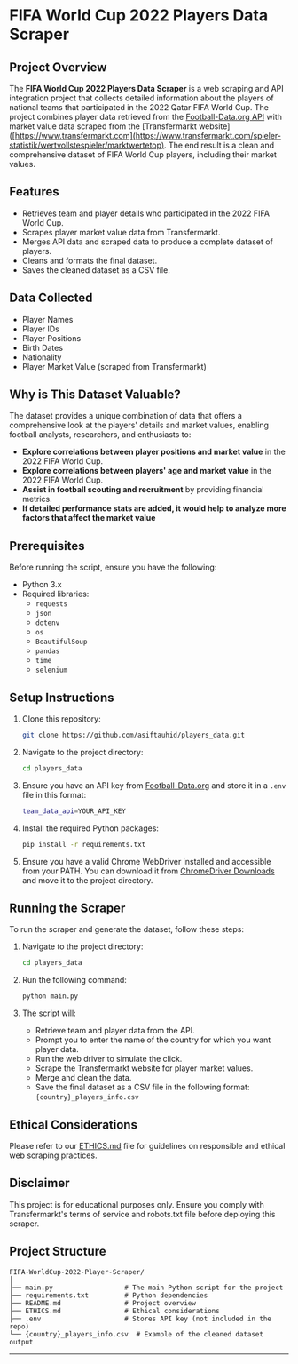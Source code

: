 # FIFA World Cup 2022 Players Data Scraper

## Project Overview
The **FIFA World Cup 2022 Players Data Scraper** is a web scraping and API integration project that collects detailed information about the players of national teams that participated in the 2022 Qatar FIFA World Cup. The project combines player data retrieved from the [Football-Data.org API](https://www.football-data.org) with market value data scraped from the [Transfermarkt website]([https://www.transfermarkt.com](https://www.transfermarkt.com/spieler-statistik/wertvollstespieler/marktwertetop). The end result is a clean and comprehensive dataset of FIFA World Cup players, including their market values.

## Features
- Retrieves team and player details who participated in the 2022 FIFA World Cup.
- Scrapes player market value data from Transfermarkt.
- Merges API data and scraped data to produce a complete dataset of players.
- Cleans and formats the final dataset.
- Saves the cleaned dataset as a CSV file.

## Data Collected
- Player Names
- Player IDs
- Player Positions
- Birth Dates
- Nationality
- Player Market Value (scraped from Transfermarkt)

## Why is This Dataset Valuable?
The dataset provides a unique combination of data that offers a comprehensive look at the players' details and market values, enabling football analysts, researchers, and enthusiasts to:

- **Explore correlations between player positions and market value** in the 2022 FIFA World Cup.
- **Explore correlations between players' age and market value** in the 2022 FIFA World Cup.
- **Assist in football scouting and recruitment** by providing financial metrics.
- **If detailed performance stats are added, it would help to analyze more factors that affect the market value**

## Prerequisites
Before running the script, ensure you have the following:

- Python 3.x
- Required libraries:
  - `requests`
  - `json`
  - `dotenv`
  - `os`
  - `BeautifulSoup`
  - `pandas`
  - `time`
  - `selenium`

## Setup Instructions

1. Clone this repository:
   ```bash
   git clone https://github.com/asiftauhid/players_data.git
   ```

2. Navigate to the project directory:
   ```bash
   cd players_data
   ```

3. Ensure you have an API key from [Football-Data.org](https://www.football-data.org) and store it in a `.env` file in this format:
   ```bash
   team_data_api=YOUR_API_KEY
   ```

4. Install the required Python packages:
   ```bash
   pip install -r requirements.txt
   ```

5. Ensure you have a valid Chrome WebDriver installed and accessible from your PATH. You can download it from [ChromeDriver Downloads](https://chromedriver.chromium.org/downloads) and move it to the project directory.

## Running the Scraper
To run the scraper and generate the dataset, follow these steps:

1. Navigate to the project directory:
   ```bash
   cd players_data
   ```

2. Run the following command:
   ```bash
   python main.py
   ```

3. The script will:
   - Retrieve team and player data from the API.
   - Prompt you to enter the name of the country for which you want player data.
   - Run the web driver to simulate the click.
   - Scrape the Transfermarkt website for player market values.
   - Merge and clean the data.
   - Save the final dataset as a CSV file in the following format: `{country}_players_info.csv`

## Ethical Considerations

Please refer to our [ETHICS.md](./ETHICS.md) file for guidelines on responsible and ethical web scraping practices.

## Disclaimer

This project is for educational purposes only. Ensure you comply with Transfermarkt's terms of service and robots.txt file before deploying this scraper.

## Project Structure

```
FIFA-WorldCup-2022-Player-Scraper/
│
├── main.py                  # The main Python script for the project
├── requirements.txt         # Python dependencies
├── README.md                # Project overview
├── ETHICS.md                # Ethical considerations
├── .env                     # Stores API key (not included in the repo)
└── {country}_players_info.csv  # Example of the cleaned dataset output
```

---
